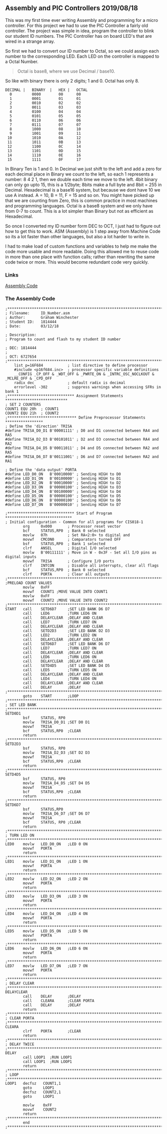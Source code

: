Assembly and PIC Controllers
2019/08/18
----------
This was my first time ever writing Assembly and programming for a micro controller. For this project we had to use the PIC Controller a fairly old controller. The project was simple in idea, program the controller to blink our student ID numbers. The PIC Controller has on board LED's that are wired in a strange array. 

So first we had to convert our ID number to Octal, so we could assign each number to the corresponding LED. Each LED on the controller is mapped to a Octal Number.

> Octal is base8, where we use Decimal / base10.

So like with binary there is only 2 digits; 1 and 0. Octal has only 8.

```
DECIMAL	|	BINARY	|	HEX	|	OCTAL
  0			0000		00		00
  1			0001		01		01
  2			0010		02		02
  3			0011		03		03
  4			0100		04		04
  5			0101		05		05
  6			0110		06		06
  7			0111		07		07
  8			1000		08		10
  9			1001		09		11
 10			1010		0A		12
 11			1011		0B		13
 12			1100		0C		14
 13			1101		0D		15
 14			1110		0E		16
 15			1111		0F		17
```
In Binary Ten is 1 and 0. In Decimal we just shift to the left and add a zero for each decimal place in Binary we count to the left, so each 1 represents a number: 8 4 2 1, then we double each time we move to the left. 4bit binary can only go upto 15, this is a 1/2byte; 8bits make a full byte and 8bit = 255 in Decimal.
Hexadecimal is a base16 system, but because we dont have 10 we use A instead. A = 10, B = 11, F = 15 and so on. You might have picked up that we are counting from Zero, this is common practice in most machines and programming languages.
Octal is a base8 system and we only have from 0-7 to count. This is a lot simpler than Binary but not as efficient as Hexadecimal.

So once I converted my ID number form DEC to OCT, I just had to figure out how to get this to work. ASM (Assembly) is 1 step away from Machine Code so its a lot faster than other languages, but also a lot harder to write in.

I had to make load of custom functions and variables to help me make the code more usable and more readable. Doing this allowed me to reuse code in more than one place with function calls; rather than rewriting the same code twice or more. This would become redundant code very quickly.

### Links

[Assembly Code](https://blixuk.github.io/blog/files/ID_Number.asm)

### The Assembly Code

```
;*********************************************************************************
; Filename:		ID_Number.asm
; Author:		Graham Winchester
; Student ID: 	1814444 
; Date:  		03/12/18

; Description:
; Program to count and flash to my student ID number

; DEC: 1814444
;
; OCT: 6727654
;*********************************************************************************
	list p=16F684			; list directive to define processor
	#include <p16f684.inc>	; processor specific variable definitions
	__CONFIG _CP_OFF & _WDT_OFF & _PWRTE_ON & _INTRC_OSC_NOCLKOUT & _MCLRE_OFF & _CPD_OFF
	radix dec				; default radix is decimal
	errorlevel -302			; suppress warnings when accessing SFRs in bank 1
;****************************** Assignment Statements ****************************
; SET 2 COUNTERS
COUNT1 EQU 20h	; COUNT1
COUNT2 EQU 21h	; COUNT2
;******************************* Define Preprocessor Statements *****************
; Define the 'direction' TRISA
#define TRISA_D0_D1	B'00001111'	; D0 and D1 connected between RA4 and RA5
#define TRISA_D2_D3	B'00101011'	; D2 and D3 connected between RA4 and RA2
#define TRISA_D4_D5	B'00011011'	; D4 and D5 connected between RA2 and RA5
#define TRISA_D6_D7	B'00111001'	; D6 and D7 connected between RA2 and RA1

; Define the 'data output' PORTA
#define LED_D0_ON	B'00010000'	; Sending HIGH to D0
#define LED_D1_ON	B'00100000'	; Sending HIGH to D1
#define LED_D2_ON	B'00010000'	; Sending HIGH to D2
#define LED_D3_ON	B'00000100'	; Sending HIGH to D3
#define LED_D4_ON	B'00100000'	; Sending HIGH to D4
#define LED_D5_ON	B'00000100'	; Sending HIGH to D5
#define LED_D6_ON	B'00000100'	; Sending HIGH to D6
#define LED_D7_ON	B'00000010'	; Sending HIGH to D7

;****************************** Start of Program ******************************
; Initial configuration - Common for all programs for CIS018-1
	 	org    	0x000		; Processor reset vector
	 	bcf    	STATUS,RP0	; Bank 0 selected
	 	movlw	07h			; Set RA<2:0> to digital and 
	 	movwf  	CMCON0 		; Comparators turned OFF
	 	bsf    	STATUS,RP0	; Bank 1 selected
	 	clrf   	ANSEL 		; Digital I/O selected
	 	movlw	B'00111111'	; Move in W - 0x3F - Set all I/O pins as digital inputs
	 	movwf	TRISA		; Configure I/O ports		
	 	clrf	INTCON		; Disable all interrupts, clear all flags	
	 	bcf    	STATUS,RP0	; Bank 0 selected
	 	clrf	PORTA		; Clear all outputs
;*********************************************************************************
;PRELOAD COUNT VALUES
		movlw	0xFF
		movwf	COUNT1 ;MOVE VALUE INTO COUNT1
     	movlw  	0xFF
	 	movwf  	COUNT2 ;MOVE VALUE INTO COUNT2
;*********************************************************************************
START	call	SETD6D7		;SET LED BANK D6 D7
		call 	LED6 		;TURN LED6 ON
		call	DELAYCLEAR	;DELAY AND CLEAR
		call 	LED7 		;TURN LED7 ON
		call	DELAYCLEAR	;DELAY AND CLEAR
		call	SETD2D3		;SET LED BANK D2 D3
		call 	LED2 		;TURN LED2 ON
		call	DELAYCLEAR	;DELAY AND CLEAR
		call	SETD6D7		;SET LED BANK D6 D7
		call 	LED7 		;TURN LED7 ON
		call	DELAYCLEAR	;DELAY AND CLEAR
		call 	LED6 		;TURN LED6 ON
		call	DELAYCLEAR	;DELAY AND CLEAR
		call	SETD4D5		;SET LED BANK D4 D5
		call 	LED5 		;TURN LED5 ON
		call	DELAYCLEAR	;DELAY AND CLEAR
		call 	LED4 		;TURN LED4 ON
		call	DELAYCLEAR	;DELAY AND CLEAR
		call	DELAY		;DELAY
;*********************************************************************************
		goto	START		;LOOP
;*********************************************************************************
; SET LED BANK
;*********************************************************************************
SETD0D1
	 	bsf		STATUS, RP0
	 	movlw	TRISA_D0_D1 ;SET D0 D1
	 	movwf	TRISA
	 	bcf		STATUS,RP0	;CLEAR
		return
;*********************************************************************************
SETD2D3
	 	bsf		STATUS, RP0
	 	movlw	TRISA_D2_D3 ;SET D2 D3
	 	movwf	TRISA
	 	bcf		STATUS,RP0	;CLEAR
		return
;*********************************************************************************
SETD4D5
	 	bsf		STATUS, RP0
	 	movlw	TRISA_D4_D5 ;SET D4 D5
	 	movwf	TRISA
	 	bcf		STATUS,RP0	;CLEAR
		return
;*********************************************************************************
SETD6D7
		bsf		STATUS,RP0
	 	movlw	TRISA_D6_D7 ;SET D6 D7
	 	movwf	TRISA
	 	bcf		STATUS, RP0	;CLEAR
		return
;*********************************************************************************
; TURN LED ON
;*********************************************************************************
LED0	movlw	LED_D0_ON	;LED 0 ON
		movwf	PORTA
		return
;*********************************************************************************
LED1	movlw	LED_D1_ON	;LED 1 ON
		movwf	PORTA
		return
;*********************************************************************************
LED2	movlw	LED_D2_ON	;LED 2 ON
		movwf	PORTA
		return
;*********************************************************************************
LED3	movlw	LED_D3_ON	;LED 3 ON
		movwf	PORTA
		return
;*********************************************************************************
LED4	movlw	LED_D4_ON	;LED 4 ON
		movwf	PORTA
		return
;*********************************************************************************
LED5	movlw	LED_D5_ON	;LED 5 ON
		movwf	PORTA
		return
;*********************************************************************************
LED6	movlw	LED_D6_ON	;LED 6 ON
 	 	movwf	PORTA
		return
;*********************************************************************************
LED7	movlw	LED_D7_ON	;LED 7 ON
 	 	movwf	PORTA
		return
;*********************************************************************************
; DELAY CLEAR
;*********************************************************************************
DELAYCLEAR
		call	DELAY		;DELAY
	 	call	CLEARA		;CLEAR PORTA
		call	DELAY		;DELAY
		return
;*********************************************************************************
; CLEAR PORTA
;*********************************************************************************
CLEARA
	 	clrf	PORTA		;CLEAR
		return
;*********************************************************************************
; DELAY TWICE
;*********************************************************************************
DELAY
		call LOOP1	;RUN LOOP1
		call LOOP1	;RUN LOOP1
		return
;*********************************************************************************
; LOOP
;*********************************************************************************
LOOP1   decfsz   COUNT1,1
     	goto     LOOP1
	 	decfsz   COUNT2,1
     	goto     LOOP1

		movlw	 0xFF
		movwf	 COUNT2
		return
;*********************************************************************************
	 	end
;*********************************************************************************
```


